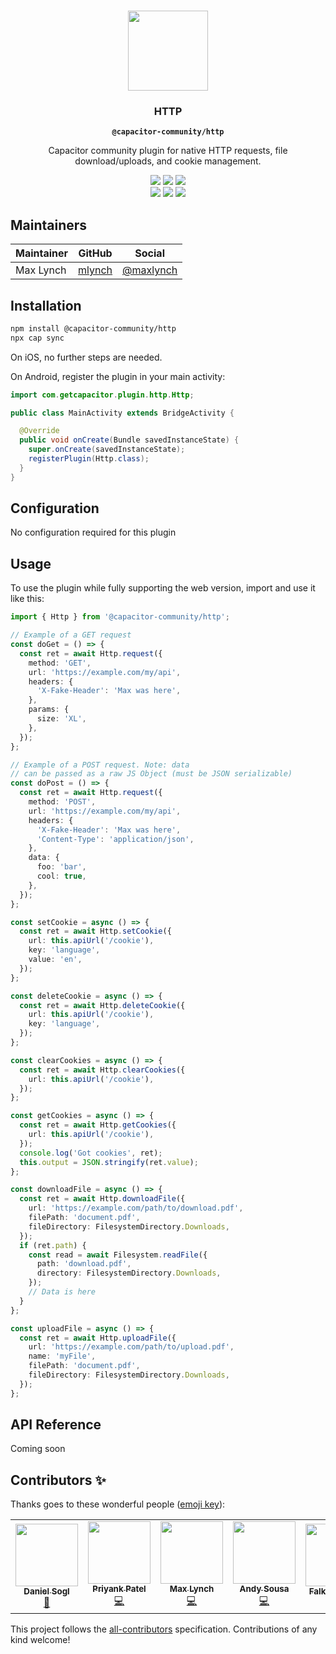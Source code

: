 <p align="center"><br><img src="https://user-images.githubusercontent.com/236501/85893648-1c92e880-b7a8-11ea-926d-95355b8175c7.png" width="128" height="128" /></p>
<h3 align="center">HTTP</h3>
<p align="center"><strong><code>@capacitor-community/http</code></strong></p>
<p align="center">
  Capacitor community plugin for native HTTP requests, file download/uploads, and cookie management.
</p>

<p align="center">
  <img src="https://img.shields.io/maintenance/yes/2021?style=flat-square" />
  <a href="https://github.com/capacitor-community/http/actions?query=workflow%3A%22Test+and+Build+Plugin%22"><img src="https://img.shields.io/github/workflow/status/capacitor-community/http/Test%20and%20Build%20Plugin?style=flat-square" /></a>
  <a href="https://www.npmjs.com/package/@capacitor-community/http"><img src="https://img.shields.io/npm/l/@capacitor-community/http?style=flat-square" /></a>
<br>
  <a href="https://www.npmjs.com/package/@capacitor-community/http"><img src="https://img.shields.io/npm/dw/@capacitor-community/http?style=flat-square" /></a>
  <a href="https://www.npmjs.com/package/@capacitor-community/http"><img src="https://img.shields.io/npm/v/@capacitor-community/http?style=flat-square" /></a>
<!-- ALL-CONTRIBUTORS-BADGE:START - Do not remove or modify this section -->
<a href="#contributors-"><img src="https://img.shields.io/badge/all%20contributors-4-orange?style=flat-square" /></a>
<!-- ALL-CONTRIBUTORS-BADGE:END -->
</p>

## Maintainers

| Maintainer | GitHub                              | Social                                    |
| ---------- | ----------------------------------- | ----------------------------------------- |
| Max Lynch  | [mlynch](https://github.com/mlynch) | [@maxlynch](https://twitter.com/maxlynch) |

## Installation

```bash
npm install @capacitor-community/http
npx cap sync
```

On iOS, no further steps are needed.

On Android, register the plugin in your main activity:

```java
import com.getcapacitor.plugin.http.Http;

public class MainActivity extends BridgeActivity {

  @Override
  public void onCreate(Bundle savedInstanceState) {
    super.onCreate(savedInstanceState);
    registerPlugin(Http.class);
  }
}

```

## Configuration

No configuration required for this plugin

## Usage

To use the plugin while fully supporting the web version, import and use it like this:

```typescript
import { Http } from '@capacitor-community/http';

// Example of a GET request
const doGet = () => {
  const ret = await Http.request({
    method: 'GET',
    url: 'https://example.com/my/api',
    headers: {
      'X-Fake-Header': 'Max was here',
    },
    params: {
      size: 'XL',
    },
  });
};

// Example of a POST request. Note: data
// can be passed as a raw JS Object (must be JSON serializable)
const doPost = () => {
  const ret = await Http.request({
    method: 'POST',
    url: 'https://example.com/my/api',
    headers: {
      'X-Fake-Header': 'Max was here',
      'Content-Type': 'application/json',
    },
    data: {
      foo: 'bar',
      cool: true,
    },
  });
};

const setCookie = async () => {
  const ret = await Http.setCookie({
    url: this.apiUrl('/cookie'),
    key: 'language',
    value: 'en',
  });
};

const deleteCookie = async () => {
  const ret = await Http.deleteCookie({
    url: this.apiUrl('/cookie'),
    key: 'language',
  });
};

const clearCookies = async () => {
  const ret = await Http.clearCookies({
    url: this.apiUrl('/cookie'),
  });
};

const getCookies = async () => {
  const ret = await Http.getCookies({
    url: this.apiUrl('/cookie'),
  });
  console.log('Got cookies', ret);
  this.output = JSON.stringify(ret.value);
};

const downloadFile = async () => {
  const ret = await Http.downloadFile({
    url: 'https://example.com/path/to/download.pdf',
    filePath: 'document.pdf',
    fileDirectory: FilesystemDirectory.Downloads,
  });
  if (ret.path) {
    const read = await Filesystem.readFile({
      path: 'download.pdf',
      directory: FilesystemDirectory.Downloads,
    });
    // Data is here
  }
};

const uploadFile = async () => {
  const ret = await Http.uploadFile({
    url: 'https://example.com/path/to/upload.pdf',
    name: 'myFile',
    filePath: 'document.pdf',
    fileDirectory: FilesystemDirectory.Downloads,
  });
};
```

## API Reference

Coming soon

## Contributors ✨

Thanks goes to these wonderful people ([emoji key](https://allcontributors.org/docs/en/emoji-key)):

<!-- ALL-CONTRIBUTORS-LIST:START - Do not remove or modify this section -->
<!-- prettier-ignore-start -->
<!-- markdownlint-disable -->
<table>
  <tr>
    <td align="center"><a href="https://github.com/danielsogl"><img src="https://avatars2.githubusercontent.com/u/15234844?v=4" width="100px;" alt=""/><br /><sub><b>Daniel Sogl</b></sub></a><br /><a href="https://github.com/capacitor-community/http/commits?author=danielsogl" title="Documentation">📖</a></td>
    <td align="center"><a href="http://priyankpatel.io"><img src="https://avatars3.githubusercontent.com/u/5585797?v=4" width="100px;" alt=""/><br /><sub><b>Priyank Patel</b></sub></a><br /><a href="https://github.com/capacitor-community/http/commits?author=priyankpat" title="Code">💻</a></td>
    <td align="center"><a href="http://ionicframework.com/"><img src="https://avatars3.githubusercontent.com/u/11214?v=4" width="100px;" alt=""/><br /><sub><b>Max Lynch</b></sub></a><br /><a href="https://github.com/capacitor-community/http/commits?author=mlynch" title="Code">💻</a></td>
    <td align="center"><a href="https://github.com/andysousa"><img src="https://avatars0.githubusercontent.com/u/42151009?v=4" width="100px;" alt=""/><br /><sub><b>Andy Sousa</b></sub></a><br /><a href="https://github.com/capacitor-community/http/commits?author=andysousa" title="Code">💻</a></td>
    <td align="center"><a href="https://github.com/pixelbucket-dev"><img src="https://avatars3.githubusercontent.com/u/12937991?v=4" width="100px;" alt=""/><br /><sub><b>Falk Schieber</b></sub></a><br /><a href="https://github.com/capacitor-community/http/pulls?q=is%3Apr+reviewed-by%3Apixelbucket-dev" title="Reviewed Pull Requests">👀</a></td>
  </tr>
</table>

<!-- markdownlint-enable -->
<!-- prettier-ignore-end -->

<!-- ALL-CONTRIBUTORS-LIST:END -->

This project follows the [all-contributors](https://github.com/all-contributors/all-contributors) specification. Contributions of any kind welcome!

